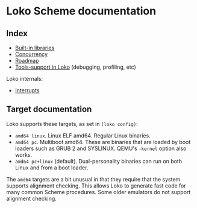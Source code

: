 # Loko Scheme documentation

## Index

* [Built-in libraries](builtins.md)
* [Concurrency](concurrency.md)
* [Roadmap](roadmap.md)
* [Tools-support in Loko](tools.md) (debugging, profiling, etc)

Loko internals:

* [Interrupts](interrupts.md)

## Target documentation

Loko supports these targets, as set in `(loko config)`:

* `amd64 linux`. Linux ELF amd64. Regular Linux binaries.
* `amd64 pc`. Multiboot amd64. These are binaries that are loaded
  by boot loaders such as GRUB 2 and SYSLINUX. QEMU's `-kernel` option
  also works.
* `amd64 pc+linux` (default). Dual-personality binaries can run
  on both Linux and from a boot loader.

The `amd64` targets are a bit unusual in that they require that the
system supports alignment checking. This allows Loko to generate fast
code for many common Scheme procedures. Some older emulators do not
support alignment checking.
